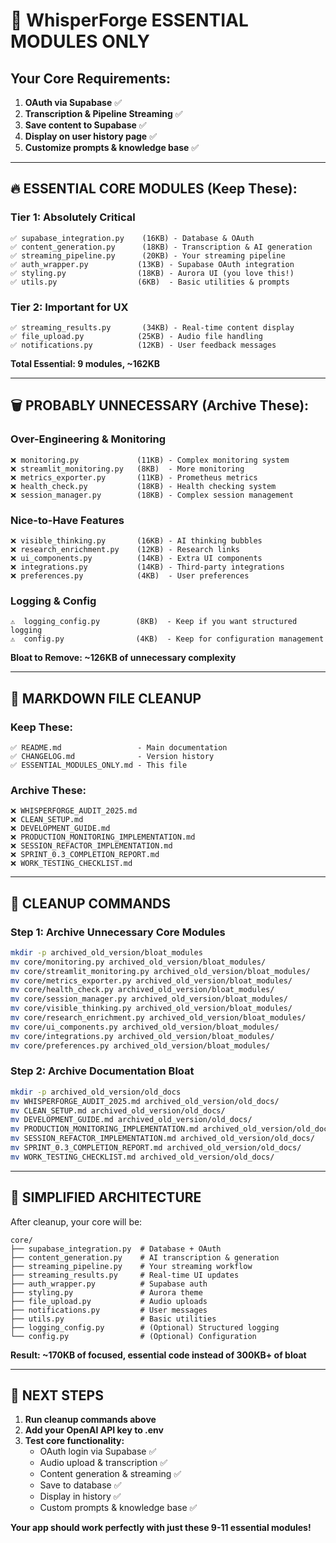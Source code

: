 # 🎯 WhisperForge ESSENTIAL MODULES ONLY

## Your Core Requirements:
1. **OAuth via Supabase** ✅
2. **Transcription & Pipeline Streaming** ✅  
3. **Save content to Supabase** ✅
4. **Display on user history page** ✅
5. **Customize prompts & knowledge base** ✅

---

## 🔥 **ESSENTIAL CORE MODULES** (Keep These):

### **Tier 1: Absolutely Critical**
```
✅ supabase_integration.py    (16KB) - Database & OAuth
✅ content_generation.py      (18KB) - Transcription & AI generation  
✅ streaming_pipeline.py      (20KB) - Your streaming pipeline
✅ auth_wrapper.py           (13KB) - Supabase OAuth integration
✅ styling.py                (18KB) - Aurora UI (you love this!)
✅ utils.py                  (6KB)  - Basic utilities & prompts
```

### **Tier 2: Important for UX**
```
✅ streaming_results.py       (34KB) - Real-time content display
✅ file_upload.py            (25KB) - Audio file handling
✅ notifications.py          (12KB) - User feedback messages
```

**Total Essential: 9 modules, ~162KB**

---

## 🗑️ **PROBABLY UNNECESSARY** (Archive These):

### **Over-Engineering & Monitoring**
```
❌ monitoring.py             (11KB) - Complex monitoring system
❌ streamlit_monitoring.py   (8KB)  - More monitoring  
❌ metrics_exporter.py       (11KB) - Prometheus metrics
❌ health_check.py           (18KB) - Health checking system
❌ session_manager.py        (18KB) - Complex session management
```

### **Nice-to-Have Features**
```
❌ visible_thinking.py       (16KB) - AI thinking bubbles
❌ research_enrichment.py    (12KB) - Research links
❌ ui_components.py          (14KB) - Extra UI components
❌ integrations.py           (14KB) - Third-party integrations
❌ preferences.py            (4KB)  - User preferences
```

### **Logging & Config**
```
⚠️  logging_config.py        (8KB)  - Keep if you want structured logging
⚠️  config.py                (4KB)  - Keep for configuration management
```

**Bloat to Remove: ~126KB of unnecessary complexity**

---

## 📄 **MARKDOWN FILE CLEANUP**

### **Keep These:**
```
✅ README.md                 - Main documentation
✅ CHANGELOG.md              - Version history
✅ ESSENTIAL_MODULES_ONLY.md - This file
```

### **Archive These:**
```
❌ WHISPERFORGE_AUDIT_2025.md
❌ CLEAN_SETUP.md
❌ DEVELOPMENT_GUIDE.md
❌ PRODUCTION_MONITORING_IMPLEMENTATION.md
❌ SESSION_REFACTOR_IMPLEMENTATION.md
❌ SPRINT_0.3_COMPLETION_REPORT.md
❌ WORK_TESTING_CHECKLIST.md
```

---

## 🧹 **CLEANUP COMMANDS**

### **Step 1: Archive Unnecessary Core Modules**
```bash
mkdir -p archived_old_version/bloat_modules
mv core/monitoring.py archived_old_version/bloat_modules/
mv core/streamlit_monitoring.py archived_old_version/bloat_modules/
mv core/metrics_exporter.py archived_old_version/bloat_modules/
mv core/health_check.py archived_old_version/bloat_modules/
mv core/session_manager.py archived_old_version/bloat_modules/
mv core/visible_thinking.py archived_old_version/bloat_modules/
mv core/research_enrichment.py archived_old_version/bloat_modules/
mv core/ui_components.py archived_old_version/bloat_modules/
mv core/integrations.py archived_old_version/bloat_modules/
mv core/preferences.py archived_old_version/bloat_modules/
```

### **Step 2: Archive Documentation Bloat**
```bash
mkdir -p archived_old_version/old_docs
mv WHISPERFORGE_AUDIT_2025.md archived_old_version/old_docs/
mv CLEAN_SETUP.md archived_old_version/old_docs/
mv DEVELOPMENT_GUIDE.md archived_old_version/old_docs/
mv PRODUCTION_MONITORING_IMPLEMENTATION.md archived_old_version/old_docs/
mv SESSION_REFACTOR_IMPLEMENTATION.md archived_old_version/old_docs/
mv SPRINT_0.3_COMPLETION_REPORT.md archived_old_version/old_docs/
mv WORK_TESTING_CHECKLIST.md archived_old_version/old_docs/
```

---

## 🎯 **SIMPLIFIED ARCHITECTURE**

After cleanup, your core will be:
```
core/
├── supabase_integration.py  # Database + OAuth
├── content_generation.py    # AI transcription & generation
├── streaming_pipeline.py    # Your streaming workflow
├── streaming_results.py     # Real-time UI updates
├── auth_wrapper.py          # Supabase auth
├── styling.py               # Aurora theme
├── file_upload.py           # Audio uploads
├── notifications.py         # User messages
├── utils.py                 # Basic utilities
├── logging_config.py        # (Optional) Structured logging
└── config.py                # (Optional) Configuration
```

**Result: ~170KB of focused, essential code instead of 300KB+ of bloat**

---

## 🚀 **NEXT STEPS**

1. **Run cleanup commands above**
2. **Add your OpenAI API key to .env**
3. **Test core functionality:**
   - OAuth login via Supabase ✅
   - Audio upload & transcription ✅  
   - Content generation & streaming ✅
   - Save to database ✅
   - Display in history ✅
   - Custom prompts & knowledge base ✅

**Your app should work perfectly with just these 9-11 essential modules!** 